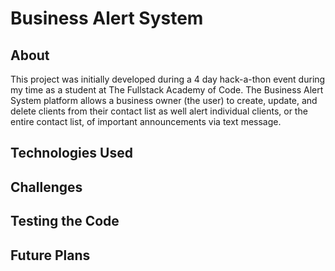 # Business Alert System

## About

This project was initially developed during a 4 day hack-a-thon event during my time as a student at The Fullstack Academy of Code. The Business Alert System platform allows a business owner (the user) to create, update, and delete clients from their contact list as well alert individual clients, or the entire contact list, of important announcements via text message.

## Technologies Used

## Challenges

## Testing the Code

## Future Plans
